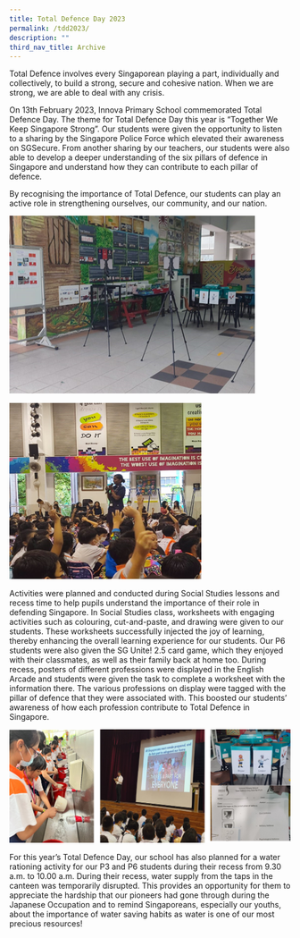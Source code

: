 ```yaml
---
title: Total Defence Day 2023
permalink: /tdd2023/
description: ""
third_nav_title: Archive
---
```

Total Defence involves every Singaporean playing a part, individually and collectively, to build a strong, secure and cohesive nation. When we are strong, we are able to deal with any crisis.

On 13th February 2023, Innova Primary School commemorated Total Defence Day. The theme for Total Defence Day this year is “Together We Keep Singapore Strong”. Our students were given the opportunity to listen to a sharing by the Singapore Police Force which elevated their awareness on SGSecure. From another sharing by our teachers, our students were also able to develop a deeper understanding of the six pillars of defence in Singapore and understand how they can contribute to each pillar of defence.

By recognising the importance of Total Defence, our students can play an active role in strengthening ourselves, our community, and our nation.


![](/images/tdd2023%204.png)

![](/images/tdd2023%203.png)

Activities were planned and conducted during Social Studies lessons and recess time to help pupils understand the importance of their role in defending Singapore. In Social Studies class, worksheets with engaging activities such as colouring, cut-and-paste, and drawing were given to our students. These worksheets successfully injected the joy of learning, thereby enhancing the overall learning experience for our students. Our P6 students were also given the SG Unite! 2.5 card game, which they enjoyed with their classmates, as well as their family back at home too. During recess, posters of different professions were displayed in the English Arcade and students were given the task to complete a worksheet with the information there. The various professions on display were tagged with the pillar of defence that they were associated with. This boosted our students’ awareness of how each profession contribute to Total Defence in Singapore.

![](/images/tdd2023%201.png)

For this year’s Total Defence Day, our school has also planned for a water rationing activity for our P3 and P6 students during their recess from 9.30 a.m. to 10.00 a.m. During their recess, water supply from the taps in the canteen was temporarily disrupted. This provides an opportunity for them to appreciate the hardship that our pioneers had gone through during the Japanese Occupation and to remind Singaporeans, especially our youths, about the importance of water saving habits as water is one of our most precious resources!